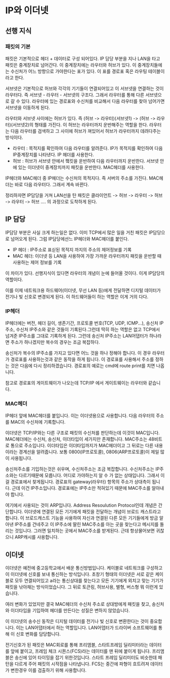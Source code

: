 # IP와 이더넷

## 선행 지식

### 패킷의 기본

패킷은 기본적으로 헤더 + 데이터로 구성 되어있다. IP 담당 부분을 지나 LAN을 타고 패킷은 중계장치로 넘어간다. 이 중계장치에는 라우터와 허브가 있다. 이 중계장치들에는 수신처가 어느 방향으로 가야한다는 표가 있다. 이 표를 경로표 혹은 라우팅 테이블이라고 한다.

서브넷은 기본적으로 허브와 각각의 기기들이 연결되어있고 이 서브넷을 연결하는 것이 라우터다. 즉 서브넷 - 라우터 - 서브넷의 구조다. 그래서 라우터를 통해 다른 서브넷으로 갈 수 있다. 라우터에 있는 경로표와 수신처를 비교해서 다음 라우터를 찾아 넘어가면 서브넷을 이동하게 된다.

라우터와 서브넷 사이에는 허브가 있다. 즉 (허브 -> 라우터)(서브넷1) -> (허브 -> 라우터)(서브넷2)의 형태를 가진다. 이 허브는 라우터까지 운반해주는 역할을 한다. 라우터는 다음 라우터를 검색하고 그 사이에 허브가 껴있어서 허브가 라우터까지 데려다주는 방식이다.

* 라우터 : 목적지를 확인하여 다음 라우터를 알려준다. IP가 목적지를 확인하여 다음 IP중계장치를 나타낸다. IP 헤더를 사용한다.
* 허브 : 허브가 서브넷 안에서 퍀킷을 운반하여 다음 라우터까지 운반한다. 서브넷 안에 있는 이더넷이 중계장치까지 패킷을 운반한다. MAC헤더를 사용한다.

IP헤더와 MAC헤더 중 IP헤더는 수신처의 목적지다. 즉 서버의 주소를 가진다. MAC헤더는 바로 다음 라우터다. 그래서 계속 바뀐다. 

정리하자면 IP담당을 거쳐 LAN선을 탄 패킷은 클라이언트 -> 허브 -> 라우터 -> 허브 -> 라우터 -> 허브 .... 의 과정으로 도착하게 된다.

## IP 담당

IP담당 부분은  사실 크게 하는일은 없다. 이미 TCP에서 많은 일을 거친 패킷은 IP담당으로 넘어오게 된다. 그럼 IP담당에선느 IP헤더와 MAC헤더를 붙인다.

* IP 헤더 : IP주소로 표싣된 목적지 까지의 주소의 제어정보를 기록
* MAC 헤더: 이더넷 등 LAN을 사용하여 가장 가까운 라우터까지 패킷을 운반할 때 사용하는 제어 정보를 기록

이 차이가 있다. 선행지식이 있다면 라우터의 개념이 눈에 들어올 것이다. 이게 IP담당의 역할이다.

이를 이제 네트워크용 하드웨어(이더넷, 무선 LAN 등)에게 전달하면 디지털 데이터가 전기나 빛 신호로 변경되게 된다. 이 하드웨어들이 하는 역할은 이게 거의 다다.

### IP헤더

IP헤더에는 버전, 헤더 길이, 생존기간, 프로토콜 번호(TCP, UDP, ICMP...), 송신처 IP주소, 수신처 IP주소와 같은 것들이 기록된다.그런데 딱히 하는 역할은 없고 TCP에서 넘겨준 IP주소를 그대로 기록하게 된다. 그런데 송신처 IP주소는 LAN어댑터가 하나라면 주소가 하나겠지만 복수의 경우는 조금 복잡하다.

송신처가 복수의 IP주소를 가지고 있다면 어느 것을 하나 정해야 합니다. 이 경우 라우터가 경로표를 사용하는것과 같은 동작을 하게 됩니다. 이 경로표를 사용해서 주소를 정하는 것은 다음에 다시 정리하겠습니다. 경로표의 예로는 cmd에 route print를 치면 나옵니다.

참고로 경로표의 게이트웨이가 나오는데 TCP/IP 에서 게이트웨이는 라우터와 같습니다.

### MAC헤더

IP헤더 앞에 MAC헤더를 붙입니다. 이는 이더넷용으로 사용합니다. 다음 라우터의 주소를 MAC의 수신처에 기록합니다.

이더넷은 TCP/IP와는 다른 구조로 패킷의 수신처를 판단하는데 이것이 MAC입니다. MAC헤더에는 수신처, 송신처, 이더타입이 세가지만 존재합니다. MAC주소는 48비트로 통으로 주소입니다. 이더타입은 이더타입까지가 MAC헤더이고 그 뒤로는 다른 내용이라는 경계선을 알려줍니다. 보통 0800(IP프로토콜), 0806(ARP프로토콜)이 제일 많이 사용됩니다.

송신처주소를 기입하는것은 쉬우며, 수신처주소는 조금 복잡합니다. 수신처주소는 IP주소와는 다르기때문에 모릅니다. 어디로 가야하는지 알 수 가 없는 상태입니다. 그래서 이걸 경로표에서 찾게됩니다. 경로표의 gateway(라우터) 항목의 주소가 상대측이 됩니다. 근데 이건 IP주소입니다. 경로표에는 IP주소만 적혀있기 때문에 MAC주소를 알아내야 합니다.

여기에서 사용되는 것이 ARP입니다. Address Resoulution Protocol인데 개념은 간단합니다. 이더넷에 연결된 모든 기기에게 패킷을 전달하는 개념이 브로드 캐스트라고 합니다. 이 브로드캐스트 기능을 사용하여 자신과 연결된 다른 모든 기기들에게 방금 알아낸 IP주소를 건네주고 이 IP주소에 딸린 MAC주소를 아는 곳을 찾는다고 메시지를 돌리는 것입니다. 그러면 일치하는 곳에서 MAC주소를 받게된다. 근데 항상물어보면 귀찮으니 ARP캐시를 사용합니다.

## 이더넷

이더넷은 예전에 중고등학교에서 배운 통신방법입니다. 케이블로 네트워크를 구성하고 이 이더넷에 신호를 보내 통신하는 방식입니다.  초창기 형태의 이더넷은 서로 같은 케이블로 모두 연결되어있고 a라는 통신상대를 찾는다고 모든 기기에게 외치고 맞는 기기가 패킷을 낚아채는 방식이었습니다. 그 뒤로 토큰링, 허브사용, 별형, 버스형 뭐 이런게 있습니다.

여러 변화가 있었지만 결국 MAC헤더의 수신처 주소로 상대방에게 패킷을 찾고, 송신처와 이더타입을 기입하여 헤더를 만든다는 성질은 변하지 않았습니다.

이 이더넷의 송수신 동작은 디지털 데이터를 전기나 빛 신호로 변환한다는 것이 중요합니다. 이는 LAN어댑터에서 하는 역할입니다. LAN어뎁터가 드라이버 소프트웨어를 통해 이 신호 변화를 담당합니다.

전기신호가 된 패킷은 MAC회로를 통해 프리앰블, 스타트프레임 딜리미터라는 데이터를 앞에 붙이고, 프레임 체크 시퀀스(FCS)라는 데이터를 맨 뒤에 붙이게 됩니다. 프리앰블은 송신에 있어 타이밍을 잡기 위한것입니다. 스타트 프레임 딜리미터도 비슷한데 패턴을 다르게 주어 패킷의 시작점을 나타냅니다. FCS는 중간에 파형이 흐트려져 데이터가 변한경우 이를 검출하기 위해 사용합니다.